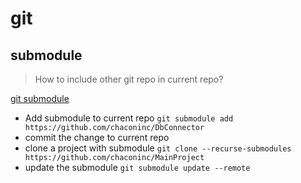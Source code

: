 # git

## submodule

> How to include other git repo in current repo?

[git submodule](https://git-scm.com/book/en/v2/Git-Tools-Submodules)

- Add submodule to current repo `git submodule add https://github.com/chaconinc/DbConnector`
- commit the change to current repo
- clone a project with submodule `git clone --recurse-submodules https://github.com/chaconinc/MainProject`
- update the submodule `git submodule update --remote`
